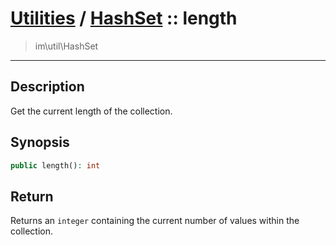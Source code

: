 # [Utilities](util.md) / [HashSet](util-HashSet.md) :: length
 > im\util\HashSet
____

## Description
Get the current length of the collection.

## Synopsis
```php
public length(): int
```

## Return
Returns an `integer` containing the current number of
values within the collection.
